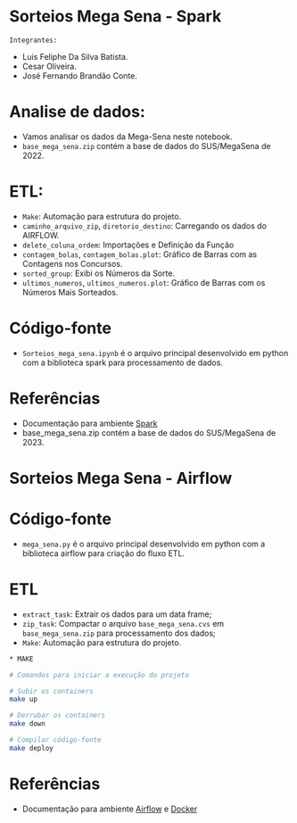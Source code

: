 # Sorteios Mega Sena - Spark

`Integrantes:`
- Luis Feliphe Da Silva Batista.
- Cesar Oliveira.
- José Fernando Brandão Conte.

# Analise de dados:
- Vamos analisar os dados da Mega-Sena neste notebook.
- `base_mega_sena.zip` contém a base de dados do SUS/MegaSena de 2022.

# ETL:
- `Make`: Automação para estrutura do projeto.
- `caminho_arquivo_zip`, `diretorio_destino`:  Carregando os dados do AIRFLOW.
- `delete_coluna_ordem`: Importações e Definição da Função
- `contagem_bolas`, `contagem_bolas.plot`:  Gráfico de Barras com as Contagens nos Concursos.
- `sorted_group`: Exibi os Números da Sorte.
- `ultimos_numeros`, `ultimos_numeros.plot`:  Gráfico de Barras com os Números Mais Sorteados.

# Código-fonte
- `Sorteios_mega_sena.ipynb` é o arquivo principal desenvolvido em python com a biblioteca spark para processamento de dados.


# Referências
- Documentação para ambiente [Spark](https://spark.apache.org/docs/latest/)
- base_mega_sena.zip contém a base de dados do SUS/MegaSena de 2023.

# Sorteios Mega Sena - Airflow

# Código-fonte
- `mega_sena.py` é o arquivo principal desenvolvido em python com a biblioteca airflow para criação do fluxo ETL.

# ETL
- `extract_task`: Extrair os dados para um data frame;
- `zip_task`: Compactar o arquivo `base_mega_sena.cvs` em `base_mega_sena.zip` para processamento dos dados;
- `Make`: Automação para estrutura do projeto.

```bash
* MAKE

# Comandos para iniciar a execução do projeto

# Subir os containers
make up

# Derrubar os containers
make down

# Compilar código-fonte
make deploy

```
# Referências
- Documentação para ambiente [Airflow](https://airflow.apache.org/docs/)
 e [Docker](https://docs.docker.com/reference/)
